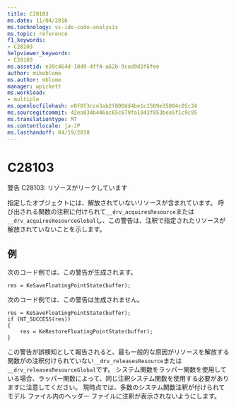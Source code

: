 ```yaml
---
title: C28103
ms.date: 11/04/2016
ms.technology: vs-ide-code-analysis
ms.topic: reference
f1_keywords:
- C28103
helpviewer_keywords:
- C28103
ms.assetid: e39c464d-1049-4ff4-a62b-9cad9d3f6fee
author: mikeblome
ms.author: mblome
manager: wpickett
ms.workload:
- multiple
ms.openlocfilehash: e0f8f3cce3ab2f800dd4be1c1589e35004c05c34
ms.sourcegitcommit: 42ea834b446ac65c679fa1043f853bea5f1c9c95
ms.translationtype: MT
ms.contentlocale: ja-JP
ms.lasthandoff: 04/19/2018
---
```

# <a name="c28103"></a>C28103
警告 C28103: リソースがリークしています

 指定したオブジェクトには、解放されていないリソースが含まれています。 呼び出される関数の注釈に付けられて`__drv_acquiresResource`または`__drv_acquiresResourceGlobal`し、この警告は、注釈で指定されたリソースが解放されていないことを示します。

## <a name="example"></a>例
 次のコード例では、この警告が生成されます。

```
res = KeSaveFloatingPointState(buffer);
```

 次のコード例では、この警告は生成されません。

```
res = KeSaveFloatingPointState(buffer);
if (NT_SUCCESS(res))
{
    res = KeRestoreFloatingPointState(buffer);
}
```

 この警告が誤検知として報告されると、最も一般的な原因がリソースを解放する関数がの注釈付けられていない`__drv_releasesResource`または`__drv_releasesResourceGlobal`です。 システム関数をラッパー関数を使用している場合、ラッパー関数によって、同じ注釈システム関数を使用する必要がありますに注意してください。 現時点では、多数のシステム関数注釈が付けられてモデル ファイル内のヘッダー ファイルに注釈が表示されないようにします。